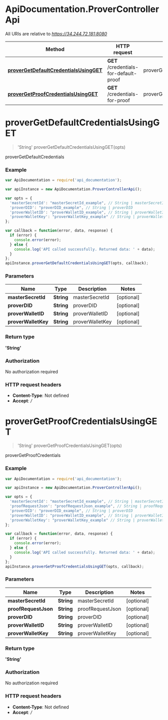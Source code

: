 # ApiDocumentation.ProverControllerApi

All URIs are relative to *https://34.244.72.181:8080*

Method | HTTP request | Description
------------- | ------------- | -------------
[**proverGetDefaultCredentialsUsingGET**](ProverControllerApi.md#proverGetDefaultCredentialsUsingGET) | **GET** /credentials-for-default-proof | proverGetDefaultCredentials
[**proverGetProofCredentialsUsingGET**](ProverControllerApi.md#proverGetProofCredentialsUsingGET) | **GET** /credentials-for-proof | proverGetProofCredentials


<a name="proverGetDefaultCredentialsUsingGET"></a>
# **proverGetDefaultCredentialsUsingGET**
> 'String' proverGetDefaultCredentialsUsingGET(opts)

proverGetDefaultCredentials

### Example
```javascript
var ApiDocumentation = require('api_documentation');

var apiInstance = new ApiDocumentation.ProverControllerApi();

var opts = { 
  'masterSecretId': "masterSecretId_example", // String | masterSecretId
  'proverDID': "proverDID_example", // String | proverDID
  'proverWalletID': "proverWalletID_example", // String | proverWalletID
  'proverWalletKey': "proverWalletKey_example" // String | proverWalletKey
};

var callback = function(error, data, response) {
  if (error) {
    console.error(error);
  } else {
    console.log('API called successfully. Returned data: ' + data);
  }
};
apiInstance.proverGetDefaultCredentialsUsingGET(opts, callback);
```

### Parameters

Name | Type | Description  | Notes
------------- | ------------- | ------------- | -------------
 **masterSecretId** | **String**| masterSecretId | [optional] 
 **proverDID** | **String**| proverDID | [optional] 
 **proverWalletID** | **String**| proverWalletID | [optional] 
 **proverWalletKey** | **String**| proverWalletKey | [optional] 

### Return type

**'String'**

### Authorization

No authorization required

### HTTP request headers

 - **Content-Type**: Not defined
 - **Accept**: */*

<a name="proverGetProofCredentialsUsingGET"></a>
# **proverGetProofCredentialsUsingGET**
> 'String' proverGetProofCredentialsUsingGET(opts)

proverGetProofCredentials

### Example
```javascript
var ApiDocumentation = require('api_documentation');

var apiInstance = new ApiDocumentation.ProverControllerApi();

var opts = { 
  'masterSecretId': "masterSecretId_example", // String | masterSecretId
  'proofRequestJson': "proofRequestJson_example", // String | proofRequestJson
  'proverDID': "proverDID_example", // String | proverDID
  'proverWalletID': "proverWalletID_example", // String | proverWalletID
  'proverWalletKey': "proverWalletKey_example" // String | proverWalletKey
};

var callback = function(error, data, response) {
  if (error) {
    console.error(error);
  } else {
    console.log('API called successfully. Returned data: ' + data);
  }
};
apiInstance.proverGetProofCredentialsUsingGET(opts, callback);
```

### Parameters

Name | Type | Description  | Notes
------------- | ------------- | ------------- | -------------
 **masterSecretId** | **String**| masterSecretId | [optional] 
 **proofRequestJson** | **String**| proofRequestJson | [optional] 
 **proverDID** | **String**| proverDID | [optional] 
 **proverWalletID** | **String**| proverWalletID | [optional] 
 **proverWalletKey** | **String**| proverWalletKey | [optional] 

### Return type

**'String'**

### Authorization

No authorization required

### HTTP request headers

 - **Content-Type**: Not defined
 - **Accept**: */*

